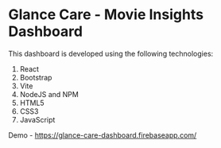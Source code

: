 # Glance Care - Movie Insights Dashboard

This dashboard is developed using the following technologies:
1. React
2. Bootstrap
3. Vite
4. NodeJS and NPM
5. HTML5
6. CSS3
7. JavaScript

Demo - https://glance-care-dashboard.firebaseapp.com/